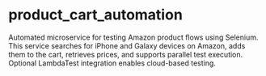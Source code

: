 # product_cart_automation
Automated microservice for testing Amazon product flows using Selenium. This service searches for iPhone and Galaxy devices on Amazon, adds them to the cart, retrieves prices, and supports parallel test execution. Optional LambdaTest integration enables cloud-based testing.

